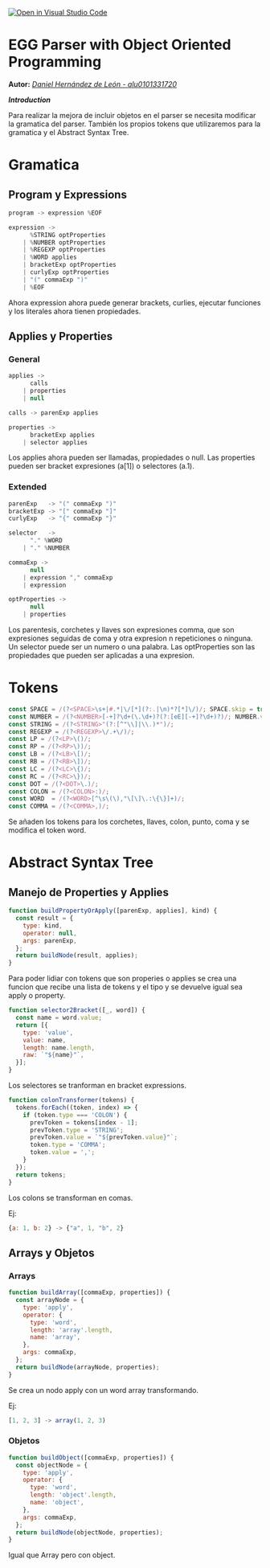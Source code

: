 [![Open in Visual Studio Code](https://classroom.github.com/assets/open-in-vscode-c66648af7eb3fe8bc4f294546bfd86ef473780cde1dea487d3c4ff354943c9ae.svg)](https://classroom.github.com/online_ide?assignment_repo_id=7777151&assignment_repo_type=AssignmentRepo)

EGG Parser with Object Oriented Programming
==============

**Autor:** *[Daniel Hernández de León - alu0101331720](https://github.com/alu0101331720)*

***Introduction***

Para realizar la mejora de incluir objetos en el parser se necesita modificar la gramatica del parser.
También los propios tokens que utilizaremos para la gramatica y el Abstract Syntax Tree.

# Gramatica

## Program y Expressions

```js
program -> expression %EOF

expression -> 
      %STRING optProperties
    | %NUMBER optProperties
    | %REGEXP optProperties
    | %WORD applies
    | bracketExp optProperties
    | curlyExp optProperties
    | "(" commaExp ")"
    | %EOF
```

Ahora expression ahora puede generar brackets, curlies, ejecutar funciones y los literales ahora tienen propiedades.

## Applies y Properties

### General

```js
applies ->
      calls
    | properties
    | null

calls -> parenExp applies

properties ->
      bracketExp applies
    | selector applies
```

Los applies ahora pueden ser llamadas, propiedades o null.
Las properties pueden ser bracket expresiones (a[1]) o selectores (a.1).

### Extended

```js
parenExp   -> "(" commaExp ")"
bracketExp -> "[" commaExp "]"
curlyExp   -> "{" commaExp "}"

selector   ->  
      "." %WORD
    | "." %NUMBER

commaExp -> 
      null
    | expression "," commaExp
    | expression

optProperties ->
      null
    | properties
```

Los parentesis, corchetes y llaves son expresiones comma, que son expresiones seguidas de coma y otra expresion n repeticiones o ninguna.
Un selector puede ser un numero o una palabra.
Las optProperties son las propiedades que pueden ser aplicadas a una expresion.

# Tokens

```js
const SPACE = /(?<SPACE>\s+|#.*|\/[*](?:.|\n)*?[*]\/)/; SPACE.skip = true;
const NUMBER = /(?<NUMBER>[-+]?\d+(\.\d+)?(?:[eE][-+]?\d+)?)/; NUMBER.value =  x => Number(x);
const STRING = /(?<STRING>"(?:[^"\\]|\\.)*")/;
const REGEXP = /(?<REGEXP>\/.+\/)/;
const LP = /(?<LP>\()/;
const RP = /(?<RP>\))/;
const LB = /(?<LB>\[)/;
const RB = /(?<RB>\])/;
const LC = /(?<LC>\{)/;
const RC = /(?<RC>\})/;
const DOT = /(?<DOT>\.)/;
const COLON = /(?<COLON>:)/;
const WORD  = /(?<WORD>[^\s\(\),"\[\]\.:\{\}]+)/;
const COMMA = /(?<COMMA>,)/;
```

Se añaden los tokens para los corchetes, llaves, colon, punto, coma y se modifica el token word.

# Abstract Syntax Tree

## Manejo de Properties y Applies

```js
function buildPropertyOrApply([parenExp, applies], kind) {
  const result = {
    type: kind,
    operator: null,
    args: parenExp,
  };
  return buildNode(result, applies);
}
```

Para poder lidiar con tokens que son properies o applies se crea una funcion que recibe una lista de tokens y el tipo y se devuelve igual sea apply o property.

```js
function selector2Bracket([_, word]) {
  const name = word.value;
  return [{
    type: 'value',
    value: name,
    length: name.length,
    raw: `"${name}"`,
  }];
}
```

Los selectores se tranforman en bracket expressions.

```js
function colonTransformer(tokens) {
  tokens.forEach((token, index) => {
    if (token.type === 'COLON') {
      prevToken = tokens[index - 1];
      prevToken.type = 'STRING';
      prevToken.value = `"${prevToken.value}"`;
      token.type = 'COMMA';
      token.value = ',';
    }
  });
  return tokens;
}
```

Los colons se transforman en comas.

Ej:

```js
{a: 1, b: 2} -> {"a", 1, "b", 2}
```

## Arrays y Objetos

### Arrays

```js
function buildArray([commaExp, properties]) {
  const arrayNode = {
    type: 'apply',
    operator: {
      type: 'word',
      length: 'array'.length,
      name: 'array',
    },
    args: commaExp,
  };
  return buildNode(arrayNode, properties);
}
```

Se crea un nodo apply con un word array transformando.

Ej:

```js
[1, 2, 3] -> array(1, 2, 3)
```

### Objetos

```js
function buildObject([commaExp, properties]) {
  const objectNode = {
    type: 'apply',
    operator: {
      type: 'word',
      length: 'object'.length,
      name: 'object',
    },
    args: commaExp,
  };
  return buildNode(objectNode, properties);
}
```

Igual que Array pero con object.
